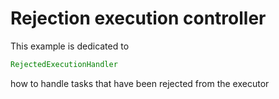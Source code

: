 # Rejection execution controller

This example is dedicated to

```java
RejectedExecutionHandler
```

how to handle tasks that have been rejected from the executor
